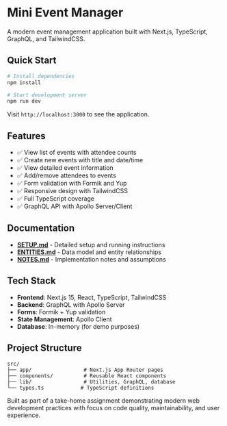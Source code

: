 # Mini Event Manager

A modern event management application built with Next.js, TypeScript, GraphQL, and TailwindCSS.

## Quick Start

```bash
# Install dependencies
npm install

# Start development server
npm run dev
```

Visit `http://localhost:3000` to see the application.

## Features

- ✅ View list of events with attendee counts
- ✅ Create new events with title and date/time
- ✅ View detailed event information
- ✅ Add/remove attendees to events
- ✅ Form validation with Formik and Yup
- ✅ Responsive design with TailwindCSS
- ✅ Full TypeScript coverage
- ✅ GraphQL API with Apollo Server/Client

## Documentation

- **[SETUP.md](./SETUP.md)** - Detailed setup and running instructions
- **[ENTITIES.md](./ENTITIES.md)** - Data model and entity relationships
- **[NOTES.md](./NOTES.md)** - Implementation notes and assumptions

## Tech Stack

- **Frontend**: Next.js 15, React, TypeScript, TailwindCSS
- **Backend**: GraphQL with Apollo Server
- **Forms**: Formik + Yup validation
- **State Management**: Apollo Client
- **Database**: In-memory (for demo purposes)

## Project Structure

```
src/
├── app/                 # Next.js App Router pages
├── components/          # Reusable React components
├── lib/                 # Utilities, GraphQL, database
└── types.ts            # TypeScript definitions
```

Built as part of a take-home assignment demonstrating modern web development practices with focus on code quality, maintainability, and user experience.
